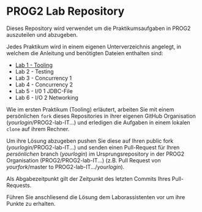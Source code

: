PROG2 Lab Repository
====================

Dieses Repository wird verwendet um die Praktikumsaufgaben in PROG2 auszuteilen und abzugeben.

Jedes Praktikum wird in einem eigenen Unterverzeichnis angelegt, in welchem die Anleitung und benötigten Dateien enthalten sind:

- [Lab 1 - Tooling](./Lab01-Tooling/)
- Lab 2 - Testing
- Lab 3 - Concurrency 1
- Lab 4 - Concurrency 2
- Lab 5 - I/0 1 JDBC-File
- Lab 6 - I/O 2 Networking

Wie im ersten Praktikum (Tooling) erläutert, arbeiten Sie mit einem persönlichen `fork` dieses Repositories in ihrer eigenen GitHub Organisation (*yourlogin*/PROG2-lab-IT...)  und erledigen die Aufgaben in einem lokalen `clone` auf ihrem Rechner.

Um ihre Lösung abzugeben pushen Sie diese auf Ihren public fork (*yourlogin*/PROG2-lab-IT...) und senden einen Pull-Request für Ihren *persönlichen* branch (*yourlogin*) im Ursprungsrepository in der PROG2 Organisation (PROG2/PROG2-lab-IT...)
(z.B. Pull Request von *yourfork*/master to PROG2-lab-IT.../*yourlogin*).

Als Abgabezeitpunkt gilt der Zeitpunkt des letzten Commits Ihres Pull-Requests.

Führen Sie anschliesend die Lösung dem Laborassistenten vor um ihre Punkte zu erhalten.